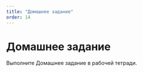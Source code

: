```yaml
---
title: "Домашнее задание"
order: 14
---
```


# Домашнее задание

Выполните Домашнее задание в рабочей тетради.